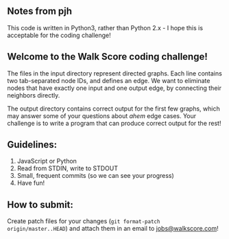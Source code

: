 Notes from pjh
--------------

This code is written in Python3, rather than Python 2.x - I hope this is acceptable for the coding challenge!

Welcome to the Walk Score coding challenge!
-------------------------------------------

The files in the input directory represent directed graphs.  Each line
contains two tab-separated node IDs, and defines an edge.  We want to
eliminate nodes that have exactly one input and one output edge, by connecting
their neighbors directly.

The output directory contains correct output for the first few graphs, which
may answer some of your questions about *ahem* edge cases.  Your challenge is
to write a program that can produce correct output for the rest!

Guidelines:
-----------

1. JavaScript or Python
2. Read from STDIN, write to STDOUT
3. Small, frequent commits (so we can see your progress)
4. Have fun!

How to submit:
--------------

Create patch files for your changes (`git format-patch origin/master..HEAD`)
and attach them in an email to jobs@walkscore.com!
